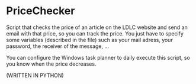 # PriceChecker
Script that checks the price of an article on the LDLC website and send an email with that price, so you can track the price.
You just have to specify some variables (described in the file) such as your mail adress, your password, the receiver of the message, ...

You can configure the Windows task planner to daily execute this script, so you know when the price decreases.

(WRITTEN IN PYTHON)

